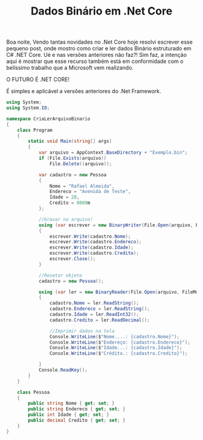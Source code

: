 ﻿---
title: "Dados Binário em .Net Core"
comments: false
excerpt_separator: "Ler mais"
categories:
  - CSharp
tags:
  - CSharp
---

Boa noite,
Vendo tantas novidades no .Net Core hoje resolvi escrever esse pequeno post, onde mostro como criar e ler dados Binário estruturado em C# .NET Core.
Ué e nas versões anteriores não faz?!
Sim faz, a intenção aqui é mostrar que esse recurso também está em conformidade com o belíssimo trabalho que a Microsoft vem realizando.

O FUTURO É .NET CORE!

É simples e aplicável a versões anteriores do .Net Framework.

```csharp
using System;
using System.IO;

namespace CriaLerArquivoBinario
{
	class Program
	{
		static void Main(string[] args)
		{
			var arquivo = AppContext.BaseDirectory + "Exemplo.bin";
			if (File.Exists(arquivo))
				File.Delete((arquivo));

			var cadastro = new Pessoa
			{
				Nome = "Rafael Almeida",
				Endereco = "Avenida de Teste",
				Idade = 28,
				Credito = 8000m
			};

			//Gravar no arquivo!
			using (var escrever = new BinaryWriter(File.Open(arquivo, FileMode.Create)))
			{
				escrever.Write(cadastro.Nome);
				escrever.Write(cadastro.Endereco);
				escrever.Write(cadastro.Idade);
				escrever.Write(cadastro.Credito);
				escrever.Close();
			}

			//Resetar objeto
			cadastro = new Pessoa();

			using (var ler = new BinaryReader(File.Open(arquivo, FileMode.Open)))
			{
				cadastro.Nome = ler.ReadString();
				cadastro.Endereco = ler.ReadString();
				cadastro.Idade = ler.ReadInt32();
				cadastro.Credito = ler.ReadDecimal();

				//Imprimir dados na tela
				Console.WriteLine($"Nome....: {cadastro.Nome}");
				Console.WriteLine($"Endereço: {cadastro.Endereco}");
				Console.WriteLine($"Idade...: {cadastro.Idade}");
				Console.WriteLine($"Crédito.: {cadastro.Credito}");

			}
			Console.ReadKey();
		}
	}

	class Pessoa
	{
		public string Nome { get; set; }
		public string Endereco { get; set; }
		public int Idade { get; set; }
		public decimal Credito { get; set; }
	}
}

```
